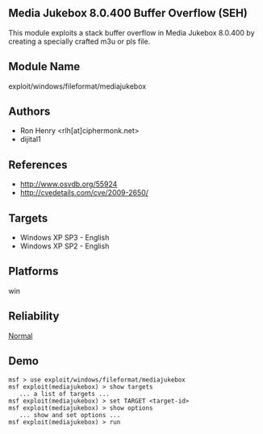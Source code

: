 ## Media Jukebox 8.0.400 Buffer Overflow (SEH)

This module exploits a stack buffer overflow in Media 
Jukebox 8.0.400 by creating a specially crafted m3u or pls 
file.


## Module Name
exploit/windows/fileformat/mediajukebox

## Authors
* Ron Henry <rlh[at]ciphermonk.net>
* dijital1


## References
* http://www.osvdb.org/55924
* http://cvedetails.com/cve/2009-2650/



## Targets
* Windows XP SP3 - English
* Windows XP SP2 - English


## Platforms
win

## Reliability
[Normal](https://github.com/rapid7/metasploit-framework/wiki/Exploit-Ranking)

## Demo

```
msf > use exploit/windows/fileformat/mediajukebox
msf exploit(mediajukebox) > show targets
   ... a list of targets ...
msf exploit(mediajukebox) > set TARGET <target-id>
msf exploit(mediajukebox) > show options
   ... show and set options ...
msf exploit(mediajukebox) > run
```
    
    